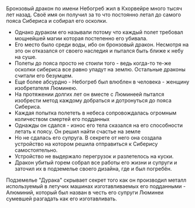 Бронзовый дракон по имени Небогреб жил в Кхорвейре много тысяч лет назад. Своё имя он получил за то что постоянно летал до самого пояса Сибериса и собирал его осколки.

- Однако дураком его называли потому что каждый полет требовал мощнейшей магии которая постепенно его убивала.
- Его место было среди воды, ибо он бронзовый дракон. Несмотря на это он отказался от своего наследия и пытался быть ближе к небу на суше. 
- Полеты до пояса просто не стоили того - ведь когда-то те-же осколки сибериса все равно упадут на землю. Остальные драконы считали его безумцем.
- Еще более абсурдно - Небогреб был влюблен в человека - женщину изобретателя Люминею.
- На протяжении долгих лет он вместе с Люминеей пытался изобрести метод каждому добраться и дотронуться до пояса Сибериса.
- Каждая попытка полететь в небеса сопровождалась огромным количеством смертей его подданных
- Однажды он сдался - износ его тела сказался на его способности летать к поясу. Он решил найти счастье на земле
- Но не сдалась его супруга. В секрете от него она создала устройство на котором решила отправиться к Сиберису самостоятельно. 
- Устройство не выдержало перегрузок и разлетелось на куски.
- Дракон убитый горем собрал все работы его жизни и супруги и заточил их в подземелье своего дизайна, где и был погребён.

Подземелье "Дурака" скрывает секрет того как он производил металл используемый в летучих машинах изготавливаемых его подданными - Алюминий, который был назван в честь его супруги Люминеи сумевшей разгадать как его изготавливать.
